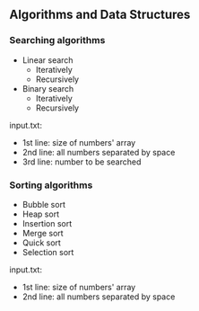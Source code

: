 ## Algorithms and Data Structures

### Searching algorithms

- Linear search
  - Iteratively
  - Recursively
- Binary search
  - Iteratively
  - Recursively

input.txt:
- 1st line: size of numbers' array
- 2nd line: all numbers separated by space
- 3rd line: number to be searched

### Sorting algorithms

- Bubble sort
- Heap sort
- Insertion sort
- Merge sort
- Quick sort
- Selection sort

input.txt:
- 1st line: size of numbers' array
- 2nd line: all numbers separated by space
